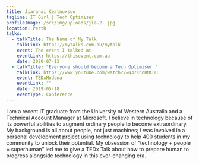 ```yaml
---
title: Jiaranai Keatnuxsuo
tagline: IT Girl | Tech Optimiser
profileImage: /src/img/uploads/jia-2-.jpg
location: Perth
talks:
  - talkTitle: The Name of My Talk
    talkLink: https://mytalks.com.au/mytalk
    event: The event I talked at
    eventLink: https://thisevent.com.au
    date: 2020-07-13
  - talkTitle: "Everyone should become a Tech Optimiser "
    talkLink: https://www.youtube.com/watch?v=N37KhnBMCDU
    event: TEDxModena
    eventLink: ""
    date: 2019-05-18
    eventType: Conference
---
```

I am a recent IT graduate from the University of Western Australia and a Technical Account Manager at Microsoft. I believe in technology because of its powerful abilities to augment ordinary people to become extraordinary. My background is all about people, not just machines; I was involved in a personal development project using technology to help 400 students in my community to unlock their potential. My obsession of “technology + people = superhuman” led me to give a TEDx Talk about how to prepare human to progress alongside technology in this ever-changing era.